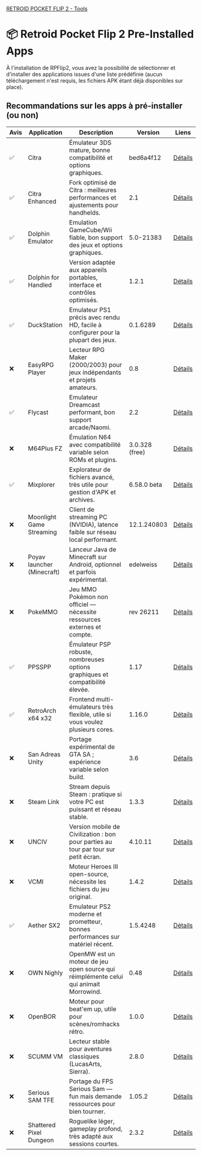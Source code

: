 [RETROID POCKET FLIP 2 - Tools](../README.md)

# 📦 Retroid Pocket Flip 2 Pre-Installed Apps

À l'installation de RPFlip2, vous avez la possibilité de sélectionner et d'installer des applications issues d'une liste prédéfinie (aucun téléchargement n'est requis, les fichiers APK étant déjà disponibles sur place).

## Recommandations sur les apps à pré-installer (ou non)

| Avis | Application | Description | Version | Liens |
| --- | --- | --- | --- | --- |
| ✅ | Citra | Émulateur 3DS mature, bonne compatibilité et options graphiques. | bed6a4f12 | [Détails](rpflip2-preinstalled-apps.md#citra) |
| ✅ | Citra Enhanced | Fork optimisé de Citra : meilleures performances et ajustements pour handhelds. | 2.1 | [Détails](rpflip2-preinstalled-apps.md#citra-enhanced) |
| ✅ | Dolphin Emulator | Emulation GameCube/Wii fiable, bon support des jeux et options graphiques. | 5.0-21383 | [Détails](rpflip2-preinstalled-apps.md#dolphin-emulator) |
| ✅ | Dolphin for Handled | Version adaptée aux appareils portables, interface et contrôles optimisés. | 1.2.1 | [Détails](rpflip2-preinstalled-apps.md#dolphin-for-handled) |
| ✅ | DuckStation | Emulateur PS1 précis avec rendu HD, facile à configurer pour la plupart des jeux. | 0.1.6289 | [Détails](rpflip2-preinstalled-apps.md#duckstation) |
| ❌ | EasyRPG Player | Lecteur RPG Maker (2000/2003) pour jeux indépendants et projets amateurs. | 0.8 | [Détails](rpflip2-preinstalled-apps.md#easyrpg-player) |
| ✅ | Flycast | Emulateur Dreamcast performant, bon support arcade/Naomi. | 2.2 | [Détails](rpflip2-preinstalled-apps.md#flycast) |
| ❌ | M64Plus FZ | Émulation N64 avec compatibilité variable selon ROMs et plugins. | 3.0.328 (free) | [Détails](rpflip2-preinstalled-apps.md#m64plus-fz) |
| ✅ | Mixplorer | Explorateur de fichiers avancé, très utile pour gestion d'APK et archives. | 6.58.0 beta | [Détails](rpflip2-preinstalled-apps.md#mixplorer) |
| ❌ | Moonlight Game Streaming | Client de streaming PC (NVIDIA), latence faible sur réseau local performant. | 12.1.240803 | [Détails](rpflip2-preinstalled-apps.md#moonlight-game-streaming) |
| ❌ | Poyav launcher (Minecraft) | Lanceur Java de Minecraft sur Android, optionnel et parfois expérimental. | edelweiss | [Détails](rpflip2-preinstalled-apps.md#poyav-launcher-minecraft) |
| ❌ | PokeMMO | Jeu MMO Pokémon non officiel — nécessite ressources externes et compte. | rev 26211 | [Détails](rpflip2-preinstalled-apps.md#pokemmo) |
| ✅ | PPSSPP | Émulateur PSP robuste, nombreuses options graphiques et compatibilité élevée. | 1.17 | [Détails](rpflip2-preinstalled-apps.md#ppsspp) |
| ✅ | RetroArch x64 x32 | Frontend multi-émulateurs très flexible, utile si vous voulez plusieurs cores. | 1.16.0 | [Détails](rpflip2-preinstalled-apps.md#retroarch-x64-x32) |
| ❌ | San Adreas Unity | Portage expérimental de GTA SA ; expérience variable selon build. | 3.6 | [Détails](rpflip2-preinstalled-apps.md#san-adreas-unity) |
| ❌ | Steam Link | Stream depuis Steam : pratique si votre PC est puissant et réseau stable. | 1.3.3 | [Détails](rpflip2-preinstalled-apps.md#steam-link) |
| ❌ | UNCIV | Version mobile de Civilization : bon pour parties au tour par tour sur petit écran. | 4.10.11 | [Détails](rpflip2-preinstalled-apps.md#unciv) |
| ❌ | VCMI | Moteur Heroes III open-source, nécessite les fichiers du jeu original. | 1.4.2 | [Détails](rpflip2-preinstalled-apps.md#vcmi) |
| ✅ | Aether SX2 | Emulateur PS2 moderne et prometteur, bonnes performances sur matériel récent. | 1.5.4248 | [Détails](rpflip2-preinstalled-apps.md#aether-sx2) |
| ❌ | OWN Nighly | OpenMW est un moteur de jeu open source qui réimplémente celui qui animait Morrowind. | 0.48 | [Détails](rpflip2-preinstalled-apps.md#own-nighly) |
| ❌ | OpenBOR | Moteur pour beat'em up, utile pour scènes/romhacks rétro. | 1.0.0 | [Détails](rpflip2-preinstalled-apps.md#openbor) |
| ❌ | SCUMM VM | Lecteur stable pour aventures classiques (LucasArts, Sierra). | 2.8.0 | [Détails](rpflip2-preinstalled-apps.md#scumm-vm) |
| ❌ | Serious SAM TFE | Portage du FPS Serious Sam — fun mais demande ressources pour bien tourner. | 1.05.2 | [Détails](rpflip2-preinstalled-apps.md#serious-sam-tfe) |
| ❌ | Shattered Pixel Dungeon | Roguelike léger, gameplay profond, très adapté aux sessions courtes. | 2.3.2 | [Détails](rpflip2-preinstalled-apps.md#shattered-pixel-dungeon) |
